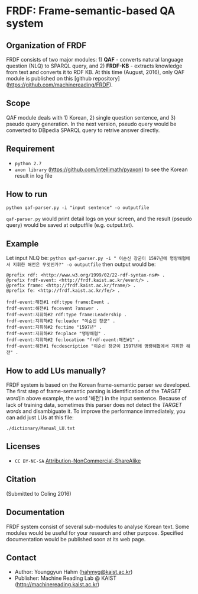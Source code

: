 # FRDF: Frame-semantic-based QA system

## Organization of FRDF
FRDF consists of two major modules: 1) **QAF** - converts natural language question (NLQ) to SPARQL query, and 2) **FRDF-KB** - extracts knowledge from text and converts it to RDF KB. At this time (August, 2016), only QAF module is published on this [github repository] (https://github.com/machinereading/FRDF).

## Scope
QAF module deals with 1) Korean, 2) single question sentence, and 3) pseudo query generation. In the next version, pseudo query would be converted to DBpedia SPARQL query to retrive answer directly.

## Requirement
* `python 2.7`
* `axon library` (https://github.com/intellimath/pyaxon) to see the Korean result in log file

## How to run
```
python qaf-parser.py -i "input sentence" -o outputfile
```
`qaf-parser.py` would print detail logs on your screen, and the result (pseudo query) would be saved at outputfile (e.g. output.txt).

## Example
Let input NLQ be: `python qaf-parser.py -i " 이순신 장군이 1597년에 명량해협에서 지휘한 해전은 무엇인가?" -o outputfile`
then output would be:
```
@prefix rdf: <http://www.w3.org/1999/02/22-rdf-syntax-ns#> .
@prefix frdf-event: <http://frdf.kaist.ac.kr/event/> .
@prefix frame: <http://frdf.kaist.ac.kr/frame/> .
@prefix fe: <http://frdf.kaist.ac.kr/fe/> .

frdf-event:해전#1 rdf:type frame:Event .
frdf-event:해전#1 fe:event ?answer .
frdf-event:지휘하#2 rdf:type frame:Leadership .
frdf-event:지휘하#2 fe:leader "이순신 장군" .
frdf-event:지휘하#2 fe:time "1597년" .
frdf-event:지휘하#2 fe:place "명량해협" .
frdf-event:지휘하#2 fe:location "frdf-event:해전#1" .
frdf-event:해전#1 fe:description "이순신 장군이 1597년에 명량해협에서 지휘한 해전" . 
```

## How to add LUs manually?
FRDF system is based on the Korean frame-semantic parser we developed. The first step of frame-semantic parsing is identification of the *TARGET word*(in above example, the word '해전') in the input sentence. Because of lack of training data, sometimes this parser does not detect the *TARGET words* and disambiguate it. To improve the performance immediately, you can add just LUs at this file:
```
./dictionary/Manual_LU.txt
```

## Licenses
* `CC BY-NC-SA` [Attribution-NonCommercial-ShareAlike](https://creativecommons.org/licenses/by-nc-sa/2.0/)

## Citation
(Submitted to Coling 2016)

## Documentation
FRDF system consist of several sub-modules to analyse Korean text. Some modules would be useful for your research and other purpose. Specified documentation would be published soon at its web page.

## Contact
* Author: Younggyun Hahm (hahmyg@kaist.ac.kr)
* Publisher: Machine Reading Lab @ KAIST (http://machinereading.kaist.ac.kr)

